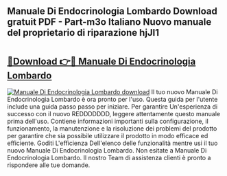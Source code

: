 ## Manuale Di Endocrinologia Lombardo Download gratuit PDF - Part-m3o Italiano Nuovo manuale del proprietario di riparazione hjJI1

# <h2><a href="http://dfd3rf2.blite.top/?on=Manuale+Di+Endocrinologia+Lombardo">🔗Download 👉🔴 Manuale Di Endocrinologia Lombardo</a></h2>

[![Manuale Di Endocrinologia Lombardo download](https://i.imgur.com/lujVjoI.png)](http://dfd3rf2.blite.top/?on=Manuale+Di+Endocrinologia+Lombardo)
Il tuo nuovo Manuale Di Endocrinologia Lombardo è ora pronto per l'uso. Questa guida per l'utente include una guida passo passo per iniziare. Per garantire Un'esperienza di successo con il nuovo REDDDDDDD, leggere attentamente questo manuale prima dell'uso. Contiene informazioni importanti sulla configurazione, il funzionamento, la manutenzione e la risoluzione dei problemi del prodotto per garantire che sia possibile utilizzare il prodotto in modo efficace ed efficiente. Goditi L'efficienza Dell'elenco delle funzionalità mentre usi il tuo nuovo Manuale Di Endocrinologia Lombardo. Non esitate a Manuale Di Endocrinologia Lombardo. Il nostro Team di assistenza clienti è pronto a rispondere alle tue domande.
